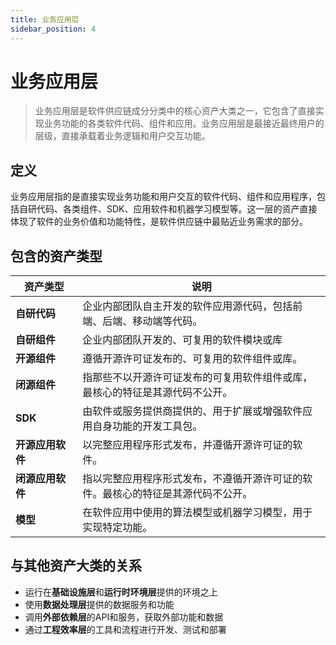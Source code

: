 ```yaml
---
title: 业务应用层
sidebar_position: 4
---
```



# 业务应用层

> 业务应用层是软件供应链成分分类中的核心资产大类之一，它包含了直接实现业务功能的各类软件代码、组件和应用。业务应用层是最接近最终用户的层级，直接承载着业务逻辑和用户交互功能。

## <b>定义</b>

业务应用层指的是直接实现业务功能和用户交互的软件代码、组件和应用程序，包括自研代码、各类组件、SDK、应用软件和机器学习模型等。这一层的资产直接体现了软件的业务价值和功能特性，是软件供应链中最贴近业务需求的部分。

## <b>包含的资产类型</b>

<table header_row="1">
<colgroup>
<col width="142"/>
<col width="606"/>
</colgroup>
<thead>
<tr><th>资产类型</th><th>说明</th></tr>
</thead>
<tbody>
<tr><td><b>自研代码</b></td><td>企业内部团队自主开发的软件应用源代码，包括前端、后端、移动端等代码。</td></tr>
<tr><td><b>自研组件</b></td><td>企业内部团队开发的、可复用的软件模块或库</td></tr>
<tr><td><b>开源组件</b></td><td>遵循开源许可证发布的、可复用的软件组件或库。</td></tr>
<tr><td><b>闭源组件</b></td><td>指那些不以开源许可证发布的可复用软件组件或库，最核心的特征是其源代码不公开。</td></tr>
<tr><td><b>SDK</b></td><td>由软件或服务提供商提供的、用于扩展或增强软件应用自身功能的开发工具包。</td></tr>
<tr><td><b>开源应用软件</b></td><td>以完整应用程序形式发布，并遵循开源许可证的软件。</td></tr>
<tr><td><b>闭源应用软件</b></td><td>指以完整应用程序形式发布，不遵循开源许可证的软件。最核心的特征是其源代码不公开。</td></tr>
<tr><td><b>模型</b></td><td>在软件应用中使用的算法模型或机器学习模型，用于实现特定功能。</td></tr>
</tbody>
</table>

## <b>与其他资产大类的关系</b>

- 运行在<b>基础设施层</b>和<b>运行时环境层</b>提供的环境之上
- 使用<b>数据处理层</b>提供的数据服务和功能
- 调用<b>外部依赖层</b>的API和服务，获取外部功能和数据
- 通过<b>工程效率层</b>的工具和流程进行开发、测试和部署

